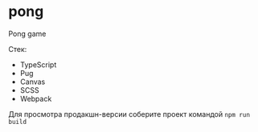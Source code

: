 # pong
Pong game

Стек:
* TypeScript
* Pug
* Canvas
* SCSS
* Webpack

Для просмотра продакшн-версии соберите проект командой ` npm run build `
